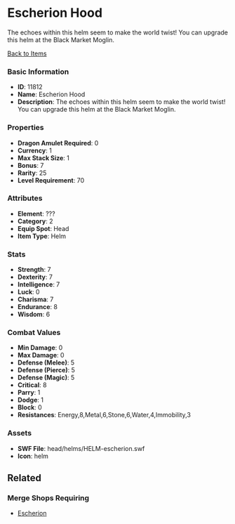 # Escherion Hood

The echoes within this helm seem to make the world twist! You can upgrade this helm at the Black Market Moglin.

[Back to Items](../items.md)

### Basic Information

- **ID**: 11812
- **Name**: Escherion Hood
- **Description**: The echoes within this helm seem to make the world twist! You can upgrade this helm at the Black Market Moglin.

### Properties

- **Dragon Amulet Required**: 0
- **Currency**: 1
- **Max Stack Size**: 1
- **Bonus**: 7
- **Rarity**: 25
- **Level Requirement**: 70

### Attributes

- **Element**: ???
- **Category**: 2
- **Equip Spot**: Head
- **Item Type**: Helm

### Stats

- **Strength**: 7
- **Dexterity**: 7
- **Intelligence**: 7
- **Luck**: 0
- **Charisma**: 7
- **Endurance**: 8
- **Wisdom**: 6

### Combat Values

- **Min Damage**: 0
- **Max Damage**: 0
- **Defense (Melee)**: 5
- **Defense (Pierce)**: 5
- **Defense (Magic)**: 5
- **Critical**: 8
- **Parry**: 1
- **Dodge**: 1
- **Block**: 0
- **Resistances**: Energy,8,Metal,6,Stone,6,Water,4,Immobility,3

### Assets

- **SWF File**: head/helms/HELM-escherion.swf
- **Icon**: helm

## Related

### Merge Shops Requiring

- [Escherion](../merge-shops/201-escherion.md)

